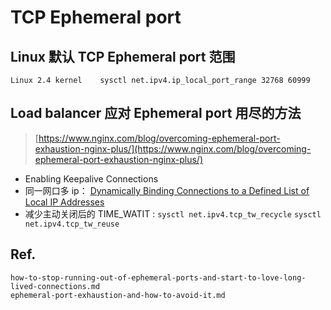 # TCP Ephemeral port

## Linux 默认 TCP Ephemeral port 范围

```
Linux 2.4 kernel	sysctl net.ipv4.ip_local_port_range	32768 60999
```


## Load balancer 应对 Ephemeral port 用尽的方法

> [https://www.nginx.com/blog/overcoming-ephemeral-port-exhaustion-nginx-plus/](https://www.nginx.com/blog/overcoming-ephemeral-port-exhaustion-nginx-plus/)

 - Enabling Keepalive Connections
 - 同一网口多 ip： [Dynamically Binding Connections to a Defined List of Local IP Addresses](https://www.nginx.com/blog/overcoming-ephemeral-port-exhaustion-nginx-plus/#:~:text=Dynamically%20Binding%20Connections%20to%20a%20Defined%20List%20of%20Local%20IP%C2%A0Addresses)
 - 减少主动关闭后的 TIME_WATIT : `sysctl net.ipv4.tcp_tw_recycle` `sysctl net.ipv4.tcp_tw_reuse` 




## Ref.

```{toctree}
how-to-stop-running-out-of-ephemeral-ports-and-start-to-love-long-lived-connections.md
ephemeral-port-exhaustion-and-how-to-avoid-it.md
```